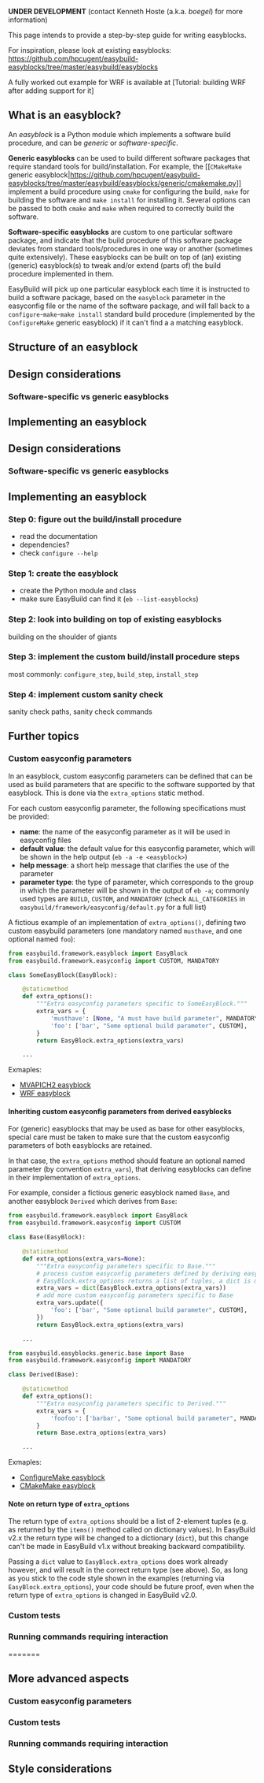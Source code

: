 **UNDER DEVELOPMENT** (contact Kenneth Hoste (a.k.a. _boegel_) for more information)

This page intends to provide a step-by-step guide for writing easyblocks.

For inspiration, please look at existing easyblocks:
https://github.com/hpcugent/easybuild-easyblocks/tree/master/easybuild/easyblocks

A fully worked out example for WRF is available at [Tutorial: building WRF after adding support for it]

## What is an easyblock?

An _easyblock_ is a Python module which implements a software build procedure, and can be _generic_ or
_software-specific_.

**Generic easyblocks** can be used to build different software packages that require standard tools for build/installation.
For example, the [[`CMakeMake` generic easyblock|https://github.com/hpcugent/easybuild-easyblocks/tree/master/easybuild/easyblocks/generic/cmakemake.py]]
implement a build procedure using `cmake` for configuring the build, `make` for building the software and `make install`
for installing it. Several options can be passed to both `cmake` and `make` when required to correctly build the software.

**Software-specific easyblocks** are custom to one particular software package, and indicate that the build procedure of
this software package deviates from standard tools/procedures in one way or another (sometimes quite extensively).
These easyblocks can be built on top of (an) existing (generic) easyblock(s) to tweak and/or extend (parts of) the build
procedure implemented in them.

EasyBuild will pick up one particular easyblock each time it is instructed to build a software
package, based on the `easyblock` parameter in the easyconfig file or the name of the software package, and will fall
back to a `configure`-`make`-`make install` standard build procedure (implemented by the `ConfigureMake` generic
easyblock) if it can't find a a matching easyblock.

## Structure of an easyblock

## Design considerations


### Software-specific vs generic easyblocks



## Implementing an easyblock



## Design considerations

### Software-specific vs generic easyblocks



## Implementing an easyblock

### Step 0: figure out the build/install procedure

* read the documentation
* dependencies?
* check `configure --help`


### Step 1: create the easyblock

* create the Python module and class
* make sure EasyBuild can find it (`eb --list-easyblocks`)


### Step 2: look into building on top of existing easyblocks

building on the shoulder of giants


### Step 3: implement the custom build/install procedure steps

most commonly: `configure_step`, `build_step`, `install_step`


### Step 4: implement custom sanity check

sanity check paths, sanity check commands



## Further topics


### Custom easyconfig parameters

In an easyblock, custom easyconfig parameters can be defined that can be used as build parameters
that are specific to the software supported by that easyblock. This is done via the `extra_options`
static method.

For each custom easyconfig parameter, the following specifications must be provided:

* **name**: the name of the easyconfig parameter as it will be used in easyconfig files
* **default value**: the default value for this easyconfig parameter, which will be shown
  in the help output (`eb -a -e <easyblock>`)
* **help message**: a short help message that clarifies the use of the parameter
* **parameter type**: the type of parameter, which corresponds to the group in which the parameter
  will be shown in the output of `eb -a`; commonly used types are `BUILD`, `CUSTOM`, and `MANDATORY`
  (check `ALL_CATEGORIES` in `easybuild/framework/easyconfig/default.py` for a full list)

A fictious example of an implementation of `extra_options()`, defining two custom easybuild parameters
(one mandatory named `musthave`, and one optional named `foo`):

```python
from easybuild.framework.easyblock import EasyBlock
from easybuild.framework.easyconfig import CUSTOM, MANDATORY

class SomeEasyBlock(EasyBlock):

    @staticmethod
    def extra_options():
        """Extra easyconfig parameters specific to SomeEasyBlock."""
        extra_vars = {
            'musthave': [None, "A must have build parameter", MANDATORY],
            'foo': ['bar', "Some optional build parameter", CUSTOM],
        }
        return EasyBlock.extra_options(extra_vars)

    ...
```

Exmaples:
* [MVAPICH2 easyblock](https://github.com/hpcugent/easybuild-easyblocks/blob/master/easybuild/easyblocks/m/mvapich2.py)
* [WRF easyblock](https://github.com/hpcugent/easybuild-easyblocks/blob/master/easybuild/easyblocks/w/wrf.py)

#### Inheriting custom easyconfig parameters from derived easyblocks

For (generic) easyblocks that may be used as base for other easyblocks, special care must be taken
to make sure that the custom easyconfig parameters of both easyblocks are retained.

In that case, the `extra_options` method should feature an optional named parameter (by convention `extra_vars`),
that deriving easyblocks can define in their implementation of `extra_options`.

For example, consider a fictious generic easyblock named `Base`, and another easyblock `Derived` which derives from `Base`:

```python
from easybuild.framework.easyblock import EasyBlock
from easybuild.framework.easyconfig import CUSTOM

class Base(EasyBlock):

    @staticmethod
    def extra_options(extra_vars=None):
        """Extra easyconfig parameters specific to Base."""
        # process custom easyconfig parameters defined by deriving easyblocks via EasyBlock.extra_options (if any)
        # EasyBlock.extra_options returns a list of tuples, a dict is more appropriate (will be fixed in EasyBuild v2.0)
        extra_vars = dict(EasyBlock.extra_options(extra_vars))
        # add more custom easyconfig parameters specific to Base
        extra_vars.update({
            'foo': ['bar', "Some optional build parameter", CUSTOM],
        })
        return EasyBlock.extra_options(extra_vars)

    ...
```

```python
from easybuild.easyblocks.generic.base import Base
from easybuild.framework.easyconfig import MANDATORY

class Derived(Base):

    @staticmethod
    def extra_options():
        """Extra easyconfig parameters specific to Derived."""
        extra_vars = {
            'foofoo': ['barbar', "Some optional build parameter", MANDATORY],
        }
        return Base.extra_options(extra_vars)

    ...
```

Exmaples:
* [ConfigureMake easyblock](https://github.com/hpcugent/easybuild-easyblocks/blob/master/easybuild/easyblocks/generic/configuremake.py)
* [CMakeMake easyblock](https://github.com/hpcugent/easybuild-easyblocks/blob/master/easybuild/easyblocks/generic/cmakemake.py)

#### Note on return type of `extra_options`

The return type of `extra_options` should be a list of 2-element tuples (e.g. as returned
by the `items()` method called on dictionary values). In EasyBuild v2.x the return type will be
changed to a dictionary (`dict`), but this change can't be made in EasyBuild v1.x without breaking
backward compatibility.

Passing a `dict` value to `EasyBlock.extra_options` does work already however, and will result in
the correct return type (see above). So, as long as you stick to the code style shown in the examples
(returning via `EasyBlock.extra_options`), your code should be future proof, even when the return type
of `extra_options` is changed in EasyBuild v2.0.


### Custom tests


### Running commands requiring interaction



=======
## More advanced aspects

### Custom easyconfig parameters

### Custom tests

### Running commands requiring interaction

## Style considerations

